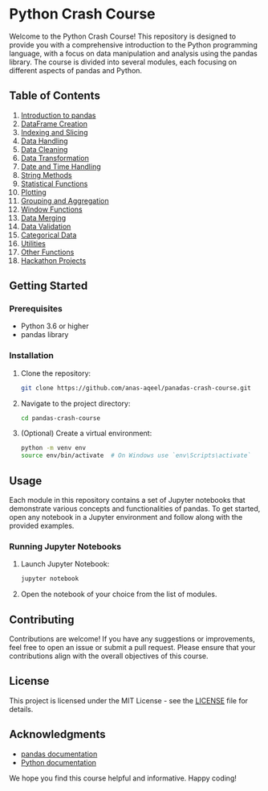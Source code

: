 
# Python Crash Course

Welcome to the Python Crash Course! This repository is designed to provide you with a comprehensive introduction to the Python programming language, with a focus on data manipulation and analysis using the pandas library. The course is divided into several modules, each focusing on different aspects of pandas and Python.

## Table of Contents

1. [Introduction to pandas](./00_Introduction_to_pandas)
2. [DataFrame Creation](./01_dataframe_creation)
3. [Indexing and Slicing](./02_indexing_slicing)
4. [Data Handling](./03_data_handling)
5. [Data Cleaning](./04_data_cleaning)
6. [Data Transformation](./05_data_transformation)
7. [Date and Time Handling](./06_date_and_time_handling)
8. [String Methods](./07_string_methods)
9. [Statistical Functions](./08_statistical_functions)
10. [Plotting](./09_plotting)
11. [Grouping and Aggregation](./10_grouping_and_aggregation)
12. [Window Functions](./11_window_functions)
13. [Data Merging](./12_data_merging)
14. [Data Validation](./13_data_validation)
15. [Categorical Data](./14_categorical_data)
16. [Utilities](./15_utilities)
17. [Other Functions](./16_other_functions)
18. [Hackathon Projects](./17_hackathon_projects)

## Getting Started

### Prerequisites

- Python 3.6 or higher
- pandas library

### Installation

1. Clone the repository:
   ```sh
   git clone https://github.com/anas-aqeel/panadas-crash-course.git
   ```
2. Navigate to the project directory:
   ```sh
   cd pandas-crash-course
   ```
3. (Optional) Create a virtual environment:
   ```sh
   python -m venv env
   source env/bin/activate  # On Windows use `env\Scripts\activate`
   ```


## Usage

Each module in this repository contains a set of Jupyter notebooks that demonstrate various concepts and functionalities of pandas. To get started, open any notebook in a Jupyter environment and follow along with the provided examples.

### Running Jupyter Notebooks

1. Launch Jupyter Notebook:
   ```sh
   jupyter notebook
   ```
2. Open the notebook of your choice from the list of modules.

## Contributing

Contributions are welcome! If you have any suggestions or improvements, feel free to open an issue or submit a pull request. Please ensure that your contributions align with the overall objectives of this course.

## License

This project is licensed under the MIT License - see the [LICENSE](LICENSE) file for details.

## Acknowledgments

- [pandas documentation](https://pandas.pydata.org/docs/)
- [Python documentation](https://docs.python.org/3/)

We hope you find this course helpful and informative. Happy coding!


